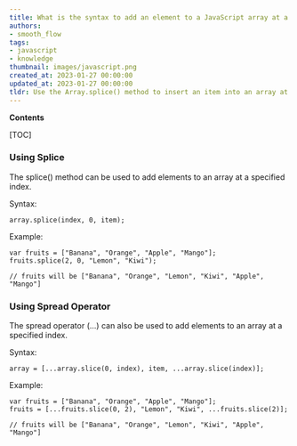 ```yaml
---
title: What is the syntax to add an element to a JavaScript array at a specific index?
authors:
- smooth_flow
tags:
- javascript
- knowledge
thumbnail: images/javascript.png
created_at: 2023-01-27 00:00:00
updated_at: 2023-01-27 00:00:00
tldr: Use the Array.splice() method to insert an item into an array at a specific index.
---
```


**Contents**

[TOC]

### Using Splice

The splice() method can be used to add elements to an array at a specified index.

Syntax:

```
array.splice(index, 0, item);
```

Example:

```
var fruits = ["Banana", "Orange", "Apple", "Mango"];
fruits.splice(2, 0, "Lemon", "Kiwi");

// fruits will be ["Banana", "Orange", "Lemon", "Kiwi", "Apple", "Mango"]
```

### Using Spread Operator

The spread operator (...) can also be used to add elements to an array at a specified index.

Syntax:

```
array = [...array.slice(0, index), item, ...array.slice(index)];
```

Example:

```
var fruits = ["Banana", "Orange", "Apple", "Mango"];
fruits = [...fruits.slice(0, 2), "Lemon", "Kiwi", ...fruits.slice(2)];

// fruits will be ["Banana", "Orange", "Lemon", "Kiwi", "Apple", "Mango"]
```
